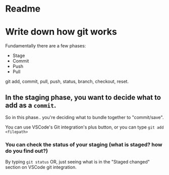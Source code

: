 # Readme


# Write down how git works

Fundamentally there are a few phases:

- Stage
- Commit
- Push
- Pull

git add, commit, pull, push, status, branch, checkout, reset.

## In the staging phase, you want to decide what to add as a `commit`.

So in this phase.. you're deciding what to bundle together to "commit/save".

You can use VSCode's Git integration's plus button, or you can type `git add <filepath>`

### You can check the status of your staging (what is staged? how do you find out?)

By typing `git status` OR, just seeing what is in the "Staged changed" section on VSCode git integration.




